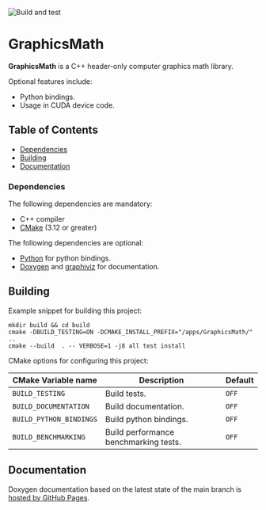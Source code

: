 ![Build and test](https://github.com/moddyz/GraphicsMath/workflows/Build%20and%20test/badge.svg)

# GraphicsMath

**GraphicsMath** is a C++ header-only computer graphics math library. 

Optional features include:
- Python bindings.
- Usage in CUDA device code.

## Table of Contents

- [Dependencies](#dependencies)
- [Building](#building)
- [Documentation](#documentation)

### Dependencies

The following dependencies are mandatory:
- C++ compiler
- [CMake](https://cmake.org/documentation/) (3.12 or greater)

The following dependencies are optional:
- [Python](https://www.python.org/) for python bindings.
- [Doxygen](https://www.doxygen.nl/index.html) and [graphiviz](https://graphviz.org/) for documentation.

## Building

Example snippet for building this project:
```
mkdir build && cd build
cmake -DBUILD_TESTING=ON -DCMAKE_INSTALL_PREFIX="/apps/GraphicsMath/" ..
cmake --build  . -- VERBOSE=1 -j8 all test install
```
CMake options for configuring this project:

| CMake Variable name     | Description                                                            | Default |
| ----------------------- | ---------------------------------------------------------------------- | ------- |
| `BUILD_TESTING`         | Build tests.                                                           | `OFF`   |
| `BUILD_DOCUMENTATION`   | Build documentation.                                                   | `OFF`   |
| `BUILD_PYTHON_BINDINGS` | Build python bindings.                                                 | `OFF`   |
| `BUILD_BENCHMARKING`    | Build performance benchmarking tests.                                  | `OFF`   |

## Documentation

Doxygen documentation based on the latest state of the main branch is [hosted by GitHub Pages](https://moddyz.github.io/GraphicsMath/).
